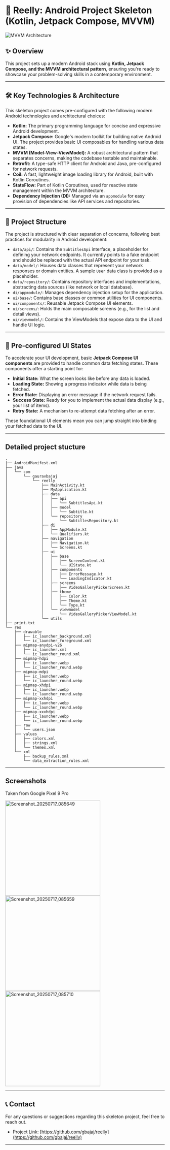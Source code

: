 

# 🚀 Reelly: Android Project Skeleton (Kotlin, Jetpack Compose, MVVM)

![MVVM Architecture](https://github.com/user-attachments/assets/f01ea363-b6ac-46e3-90f3-60915d08b05f)

## ✨ Overview


This project sets up a modern Android stack using **Kotlin, Jetpack Compose, and the MVVM architectural pattern**, ensuring you're ready to showcase your problem-solving skills in a contemporary environment.

-----

## 🛠️ Key Technologies & Architecture

This skeleton project comes pre-configured with the following modern Android technologies and architectural choices:

* **Kotlin:** The primary programming language for concise and expressive Android development.
* **Jetpack Compose:** Google's modern toolkit for building native Android UI. The project provides basic UI composables for handling various data states.
* **MVVM (Model-View-ViewModel):** A robust architectural pattern that separates concerns, making the codebase testable and maintainable.
* **Retrofit:** A type-safe HTTP client for Android and Java, pre-configured for network requests.
* **Coil:** A fast, lightweight image loading library for Android, built with Kotlin Coroutines.
* **StateFlow:** Part of Kotlin Coroutines, used for reactive state management within the MVVM architecture.
* **Dependency Injection (DI):** Managed via an `appmodule` for easy provision of dependencies like API services and repositories.

-----

## 📁 Project Structure

The project is structured with clear separation of concerns, following best practices for modularity in Android development:

* `data/api/`: Contains the `SubtitlesApi` interface, a placeholder for defining your network endpoints. It currently points to a fake endpoint and should be replaced with the actual API endpoint for your task.
* `data/model/`: Houses data classes that represent your network responses or domain entities. A sample `User` data class is provided as a placeholder.
* `data/repository/`: Contains repository interfaces and implementations, abstracting data sources (like network or local database).
* `di/appmodule/`: Manages dependency injection setup for the application.
* `ui/base/`: Contains base classes or common utilities for UI components.
* `ui/components/`: Reusable Jetpack Compose UI elements.
* `ui/screens/`: Holds the main composable screens (e.g., for the list and detail views).
* `ui/viewmodel/`: Contains the ViewModels that expose data to the UI and handle UI logic.

-----

## 🚦 Pre-configured UI States

To accelerate your UI development, basic **Jetpack Compose UI components** are provided to handle common data fetching states. These components offer a starting point for:

* **Initial State:** What the screen looks like before any data is loaded.
* **Loading State:** Showing a progress indicator while data is being fetched.
* **Error State:** Displaying an error message if the network request fails.
* **Success State:** Ready for you to implement the actual data display (e.g., your list of items).
* **Retry State:** A mechanism to re-attempt data fetching after an error.

These foundational UI elements mean you can jump straight into binding your fetched data to the UI.

-----
## Detailed project stucture
```
.
├── AndroidManifest.xml
├── java
│   └── com
│       └── gauravbajaj
│           └── reelly
│               ├── MainActivity.kt
│               ├── MyApplication.kt
│               ├── data
│               │   ├── api
│               │   │   └── SubtitlesApi.kt
│               │   ├── model
│               │   │   └── Subtitle.kt
│               │   └── repository
│               │       └── SubtitlesRepository.kt
│               ├── di
│               │   ├── AppModule.kt
│               │   └── Qualifiers.kt
│               ├── navigation
│               │   ├── Navigation.kt
│               │   └── Screens.kt
│               ├── ui
│               │   ├── base
│               │   │   ├── ScreenContent.kt
│               │   │   └── UIState.kt
│               │   ├── components
│               │   │   ├── ErrorMessage.kt
│               │   │   └── LoadingIndicator.kt
│               │   ├── screens
│               │   │   ├── VideoGalleryPickerScreen.kt
│               │   ├── theme
│               │   │   ├── Color.kt
│               │   │   ├── Theme.kt
│               │   │   └── Type.kt
│               │   └── viewmodel
│               │       └── VideoGalleryPickerViewModel.kt
│               └── utils
├── print.txt
└── res
    ├── drawable
    │   ├── ic_launcher_background.xml
    │   └── ic_launcher_foreground.xml
    ├── mipmap-anydpi-v26
    │   ├── ic_launcher.xml
    │   └── ic_launcher_round.xml
    ├── mipmap-hdpi
    │   ├── ic_launcher.webp
    │   └── ic_launcher_round.webp
    ├── mipmap-mdpi
    │   ├── ic_launcher.webp
    │   └── ic_launcher_round.webp
    ├── mipmap-xhdpi
    │   ├── ic_launcher.webp
    │   └── ic_launcher_round.webp
    ├── mipmap-xxhdpi
    │   ├── ic_launcher.webp
    │   └── ic_launcher_round.webp
    ├── mipmap-xxxhdpi
    │   ├── ic_launcher.webp
    │   └── ic_launcher_round.webp
    ├── raw
    │   └── users.json
    ├── values
    │   ├── colors.xml
    │   ├── strings.xml
    │   └── themes.xml
    └── xml
        ├── backup_rules.xml
        └── data_extraction_rules.xml
```

---

## Screenshots

Taken from Google Pixel 9 Pro

<p float="left">


<img width="300"   alt="Screenshot_20250717_085649" src="https://github.com/user-attachments/assets/312802ca-cf88-4243-918d-1161ad1a4e1a" />


<img width="300"   alt="Screenshot_20250717_085659" src="https://github.com/user-attachments/assets/600d1978-6c79-49e5-aac4-959db9c69a56" />

<img width="300"   alt="Screenshot_20250717_085710" src="https://github.com/user-attachments/assets/518f5c92-6ac5-4c0c-9c86-9ebac875a21b" />

</p>


-----


## 📞 Contact

For any questions or suggestions regarding this skeleton project, feel free to reach out.

* Project Link: [https://github.com/gbajaj/reelly](https://github.com/gbajaj/reelly)

-----
